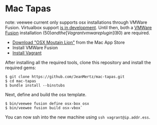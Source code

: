 # Mac Tapas

note: veewee current only supports osx installations through VMWare
Fusion. Virtualbox support [is in development]. Until then, both a [VMWare
Fusion] installation ($50) and the [Vagrant vmware plugin] ($80) are
required.

[is in development]: https://github.com/jedi4ever/veewee/pull/770
[VMWare Fusion]: https://www.vmware.com/products/fusion
[Vagrant vmware plugin]: http://www.vagrantup.com/vmware

* [Download "OSX Moutain Lion"] from the Mac App Store
* Install VMWare Fusion
* [Install Vagrant](http://downloads.vagrantup.com/)

[Download "OSX Moutain Lion"]: https://itunes.apple.com/en/app/os-x-mountain-lion/id537386512?mt=12

After installing all the required tools, clone this repository and install
the required gems:

    $ git clone https://github.com/JeanMertz/mac-tapas.git
    $ cd mac-tapas
    $ bundle install --binstubs

Next, define and build the osx template.

    $ bin/veewee fusion define osx-box osx
    $ bin/veewee fusion build osx-vbox`

You can now ssh into the new machine using `ssh vagrant@ip.addr.ess`.
